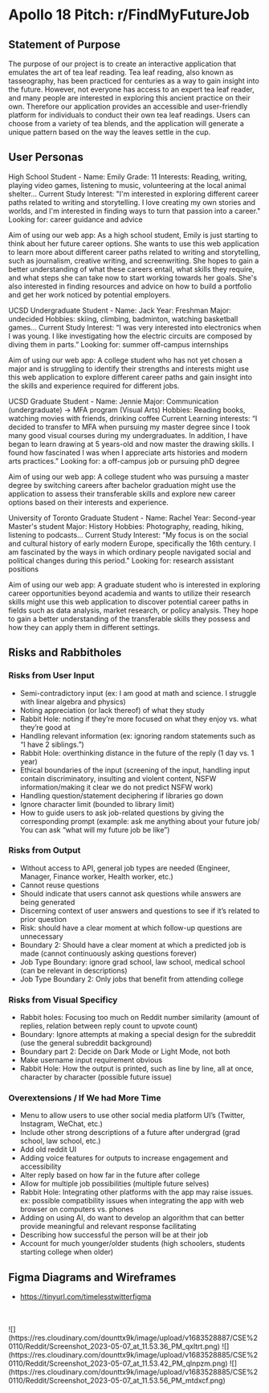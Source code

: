 # Apollo 18 Pitch: r/FindMyFutureJob #

## Statement of Purpose ##

The purpose of our project is to create an interactive application that emulates the art of tea leaf reading. Tea leaf reading, also known as tasseography, has been practiced for centuries as a way to gain insight into the future. However, not everyone has access to an expert tea leaf reader, and many people are interested in exploring this ancient practice on their own. Therefore our application provides an accessible and user-friendly platform for individuals to conduct their own tea leaf readings. Users can choose from a variety of tea blends, and the application will generate a unique pattern based on the way the leaves settle in the cup. 


## User Personas ##

High School Student - 
Name: Emily
Grade: 11
Interests: Reading, writing, playing video games, listening to music, volunteering at the local animal shelter…
Current Study Interest: 
"I'm interested in exploring different career paths related to writing 
and storytelling. I love creating my own stories and worlds, and 
I'm interested in finding ways to turn that passion into a career."
Looking for: career guidance and advice

Aim of using our web app:
As a high school student, Emily is just starting to think about her future career options. She wants to use this web application to learn more about different career paths related to writing and storytelling, such as journalism, creative writing, and screenwriting. She hopes to gain a better understanding of what these careers entail, what skills they require, and what steps she can take now to start working towards her goals. She's also interested in finding resources and advice on how to build a portfolio and get her work noticed by potential employers.

UCSD Undergraduate Student - 
Name: Jack
Year: Freshman
Major: undecided
Hobbies: skiing, climbing, badminton, watching basketball games…
Current Study Interest: 
“I was very interested into electronics when I was young. I like investigating how the electric circuits are composed by diving them in parts.”
Looking for: summer off-campus internships

Aim of using our web app:
A college student who has not yet chosen a major and is struggling to identify their strengths and interests might use this web application to explore different career paths and gain insight into the skills and experience required for different jobs.



UCSD Graduate Student - 
Name: Jennie
Major: Communication (undergraduate) -> MFA program (Visual Arts)
Hobbies: Reading books, watching movies with friends, drinking coffee
Current Learning interests: 
“I decided to transfer to MFA when pursuing my master degree since I took many good visual courses during my undergraduates. In addition, I have began to learn drawing at 5 years-old and now master the drawing skills. I found how fascinated I was when I appreciate arts histories and modern arts practices.”
Looking for: a off-campus job or pursuing phD degree

Aim of using our web app:
A college student who was pursuing a master degree by switching careers after bachelor graduation might use the application to assess their transferable skills and explore new career options based on their interests and experience.


University of Toronto Graduate Student - 
Name: Rachel
Year: Second-year Master's student 
Major: History
Hobbies: Photography, reading, hiking, listening to podcasts... 
Current Study Interest: 
"My focus is on the social and cultural history of early modern Europe, specifically the 16th century. I am fascinated by the ways in which ordinary people navigated social and political changes during this period."
Looking for: research assistant positions

Aim of using our web app:
A graduate student who is interested in exploring career opportunities beyond academia and wants to utilize their research skills might use this web application to discover potential career paths in fields such as data analysis, market research, or policy analysis. They hope to gain a better understanding of the transferable skills they possess and how they can apply them in different settings.



## Risks and Rabbitholes ##

### Risks from User Input


- Semi-contradictory input (ex: I am good at math and science. I struggle with linear algebra and physics)
- Noting appreciation (or lack thereof) of what they study
- Rabbit Hole: noting if they’re more focused on what they enjoy vs. what they’re good at
- Handling relevant information (ex: ignoring random statements such as “I have 2 siblings.”)
- Rabbit Hole: overthinking distance in the future of the reply (1 day vs. 1 year)
- Ethical boundaries of the input (screening of the input, handling input contain discriminatory, insulting and violent content, NSFW information/making it clear we do not predict NSFW work)
- Handling question/statement deciphering if libraries go down
- Ignore character limit (bounded to library limit)
- How to guide users to ask job-related questions by giving the corresponding prompt (example: ask me anything about your future job/ You can ask “what will my future job be like”)



### Risks from Output ###

- Without access to API, general job types are needed (Engineer, Manager, Finance worker, Health worker, etc.)
- Cannot reuse questions
- Should indicate that users cannot ask questions while answers are being generated 
- Discerning context of user answers and questions to see if it’s related to prior question
- Risk: should have a clear moment at which follow-up questions are unnecessary
- Boundary 2: Should have a clear moment at which a predicted job is made (cannot continuously asking questions forever)
- Job Type Boundary: ignore grad school, law school, medical school (can be relevant in descriptions)
- Job Type Boundary 2: Only jobs that benefit from attending college

### Risks from Visual Specificy ###

- Rabbit holes: Focusing too much on Reddit number similarity (amount of replies, relation between reply count to upvote count)
- Boundary: Ignore attempts at making a special design for the subreddit (use the general subreddit background)
- Boundary part 2: Decide on Dark Mode or Light Mode, not both
- Make username input requirement obvious
- Rabbit Hole: How the output is printed, such as line by line, all at once, character by character (possible future issue)

### Overextensions / If We had More Time ###
- Menu to allow users to use other social media platform UI’s (Twitter, Instagram, WeChat, etc.)
- Include other strong descriptions of a future after undergrad (grad school, law school, etc.)
- Add old reddit UI
- Adding voice features for outputs to increase engagement and accessibility
- Alter reply based on how far in the future after college
- Allow for multiple job possibilities (multiple future selves)
- Rabbit Hole: Integrating other platforms with the app may raise issues. ex: possible compatibility issues when integrating the app with web browser on computers vs. phones
- Adding on using AI, do  want to develop an algorithm that can better provide meaningful and relevant response facilitating
- Describing how successful the person will be at their job
- Account for much younger/older students (high schoolers, students starting college when older)



## Figma Diagrams and Wireframes ##
- https://tinyurl.com/timelesstwitterfigma
<br>
<br>
![](https://res.cloudinary.com/dounttx9k/image/upload/v1683528887/CSE%20110/Reddit/Screenshot_2023-05-07_at_11.53.36_PM_qxltrt.png)
![](https://res.cloudinary.com/dounttx9k/image/upload/v1683528885/CSE%20110/Reddit/Screenshot_2023-05-07_at_11.53.42_PM_qlnpzm.png)
![](https://res.cloudinary.com/dounttx9k/image/upload/v1683528885/CSE%20110/Reddit/Screenshot_2023-05-07_at_11.53.56_PM_mtdxcf.png)







